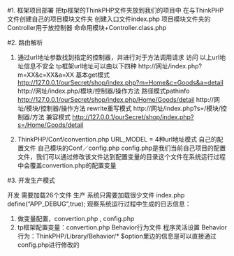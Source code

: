 #1. 框架项目部署
把tp框架的ThinkPHP文件夹放到我们的项目中
在与ThinkPHP文件创建自己的项目模块文件夹
创建入口文件index.php
项目模块文件夹的Controller用于放控制器 命命用模块+Controller.class.php

#2. 路由解析
1. 通过url地址参数找到指定的控制器，并进行对于方法调用请求
访问
以上url地址信息不安全
tp框架url地址可以由以下四种
http://网址/index.php?m=XX&c=XX&a=XX   基本get模式
  http://127.0.0.1/ourSecret/shop/index.php?m=Home&c=Goods&a=detail
http://网址/index.php/模块/控制器/操作方法  路径模式pathinfo
  http://127.0.0.1/ourSecret/shop/index.php/Home/Goods/detail
http://网址/模块/控制器/操作方法           rewrite重写模式
http://网址/index.php?s=/模块/控制器/方法    兼容模式
  http://127.0.0.1/ourSecret/shop/index.php?s=/Home/Goods/detail

2. ThinkPHP/Conf/convention.php
URL_MODEL = 4种url地址模式
自己的配置文件
自己模块的Conf／config.php
config.php是我们当前自己项目的配置文件，我们可以通过修改该文件达到配置变量的目录这个文件在系统运行过程中会覆盖convertion.php的配置变量

#3. 开发生产模式

开发 需要加载26个文件
生产 系统只需要加载很少文件
index.php  define(“APP_DEBUG”,true);
观察系统运行过程中生成的日志信息：
1. 做变量配置，convertion.php , config.php
2. tp框架配置变量：convertion.php   Behavior行为文件    程序灵活设置
Behavior  行为：ThinkPHP/Library/Behavior/*
$option里边的信息是可以直接通过config.php进行修改的

